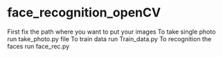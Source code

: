 # face_recognition_openCV
First fix the path where you want to put your images
To take single photo run take_photo.py file
To train data run Train_data.py
To recognition the faces run face_rec.py
